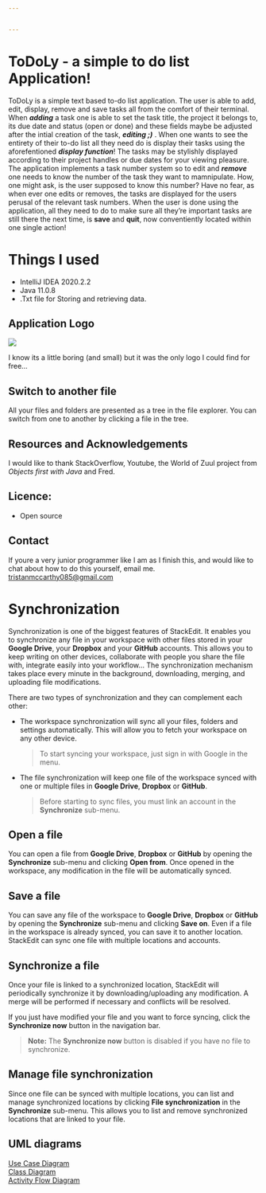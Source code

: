 ```yaml
---


---
```


<h1 id="todoly---a-simple-to-do-list-application">ToDoLy - a simple to do list Application!</h1>
<p>ToDoLy is a simple text based to-do list application. The user is able to add, edit, display, remove and save tasks all from the comfort of their terminal. When <em><strong>adding</strong></em> a task one is able to set the task title, the project it belongs to, its due date and status (open or done) and these fields maybe be adjusted after the intial creation of the task, <em><strong>editing ;)</strong></em> . When one wants to see the entirety of their to-do list all they need do is display their tasks using the aforefentioned <em><strong>display function</strong></em>! The tasks may be stylishly displayed according to their project handles or due dates for your viewing pleasure. The application implements a task number system so to edit and <em><strong>remove</strong></em>  one needs to know the number of the task they want to mamnipulate. How, one might ask, is the user supposed to know this number? Have no fear, as when ever one edits or removes, the tasks are displayed for the users perusal of the relevant task numbers. When the user is done using the application, all they need to do to make sure all they’re important tasks are still there the next time, is <strong>save</strong> and <strong>quit</strong>, now conventiently located within one single action!</p>
<h1 id="things-i-used">Things I used</h1>
<ul>
<li>IntelliJ IDEA 2020.2.2</li>
<li>Java 11.0.8</li>
<li>.Txt file for Storing and retrieving data.</li>
</ul>
<h2 id="application-logo">Application Logo</h2>
<img src="https://img.icons8.com/ios/50/000000/todo-list.png">
<p>I know its a little boring (and small) but it was the only logo I could find for free…</p>
<h2 id="switch-to-another-file">Switch to another file</h2>
<p>All your files and folders are presented as a tree in the file explorer. You can switch from one to another by clicking a file in the tree.</p>
<h2 id="resources-and-acknowledgements">Resources and Acknowledgements</h2>
<p>I would like to thank StackOverflow, Youtube, the World of Zuul project from <em>Objects first with Java</em> and Fred.</p>
<h2 id="licence">Licence:</h2>
<ul>
<li>Open source</li>
</ul>
<h2 id="contact">Contact</h2>
<p>If youre a very junior programmer like I am as I finish this, and would like to chat about how to do this yourself, email me.<br>
<a href="mailto:tristanmccarthy085@gmail.com">tristanmccarthy085@gmail.com</a></p>
<h1 id="synchronization">Synchronization</h1>
<p>Synchronization is one of the biggest features of StackEdit. It enables you to synchronize any file in your workspace with other files stored in your <strong>Google Drive</strong>, your <strong>Dropbox</strong> and your <strong>GitHub</strong> accounts. This allows you to keep writing on other devices, collaborate with people you share the file with, integrate easily into your workflow… The synchronization mechanism takes place every minute in the background, downloading, merging, and uploading file modifications.</p>
<p>There are two types of synchronization and they can complement each other:</p>
<ul>
<li>
<p>The workspace synchronization will sync all your files, folders and settings automatically. This will allow you to fetch your workspace on any other device.</p>
<blockquote>
<p>To start syncing your workspace, just sign in with Google in the menu.</p>
</blockquote>
</li>
<li>
<p>The file synchronization will keep one file of the workspace synced with one or multiple files in <strong>Google Drive</strong>, <strong>Dropbox</strong> or <strong>GitHub</strong>.</p>
<blockquote>
<p>Before starting to sync files, you must link an account in the <strong>Synchronize</strong> sub-menu.</p>
</blockquote>
</li>
</ul>
<h2 id="open-a-file">Open a file</h2>
<p>You can open a file from <strong>Google Drive</strong>, <strong>Dropbox</strong> or <strong>GitHub</strong> by opening the <strong>Synchronize</strong> sub-menu and clicking <strong>Open from</strong>. Once opened in the workspace, any modification in the file will be automatically synced.</p>
<h2 id="save-a-file">Save a file</h2>
<p>You can save any file of the workspace to <strong>Google Drive</strong>, <strong>Dropbox</strong> or <strong>GitHub</strong> by opening the <strong>Synchronize</strong> sub-menu and clicking <strong>Save on</strong>. Even if a file in the workspace is already synced, you can save it to another location. StackEdit can sync one file with multiple locations and accounts.</p>
<h2 id="synchronize-a-file">Synchronize a file</h2>
<p>Once your file is linked to a synchronized location, StackEdit will periodically synchronize it by downloading/uploading any modification. A merge will be performed if necessary and conflicts will be resolved.</p>
<p>If you just have modified your file and you want to force syncing, click the <strong>Synchronize now</strong> button in the navigation bar.</p>
<blockquote>
<p><strong>Note:</strong> The <strong>Synchronize now</strong> button is disabled if you have no file to synchronize.</p>
</blockquote>
<h2 id="manage-file-synchronization">Manage file synchronization</h2>
<p>Since one file can be synced with multiple locations, you can list and manage synchronized locations by clicking <strong>File synchronization</strong> in the <strong>Synchronize</strong> sub-menu. This allows you to list and remove synchronized locations that are linked to your file.</p>
<h2 id="uml-diagrams">UML diagrams</h2>
<p><a href="https://github.com/tristanmcc/ToDoList/blob/master/Diagrams/USE_CASE_DIAGRAM_TODO-Use_Case_diagram.jpg">Use Case Diagram</a><br>
<a href="https://github.com/tristanmcc/ToDoList/blob/master/Diagrams/USE_CASE_DIAGRAM_TODO-Task%20Diagram.jpg">Class Diagram</a><br>
<a href="https://github.com/tristanmcc/ToDoList/blob/master/Diagrams/USE_CASE_DIAGRAM_TODO-Process%20flow%20diagram%20AUC1.jpg">Activity Flow Diagram</a></p>

